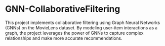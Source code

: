 # GNN-CollaborativeFiltering
This project implements collaborative filtering using Graph Neural Networks (GNNs) on the MovieLens dataset. By modeling user-item interactions as a graph, the project leverages the power of GNNs to capture complex relationships and make more accurate recommendations. 
